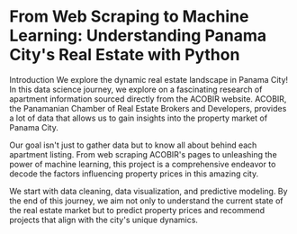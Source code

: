 # From Web Scraping to Machine Learning: Understanding Panama City's Real Estate with Python

Introduction
We explore the dynamic real estate landscape in Panama City! In this data science journey, we explore on a fascinating research of apartment information sourced directly from the ACOBIR website. ACOBIR, the Panamanian Chamber of Real Estate Brokers and Developers, provides a lot of data that allows us to gain insights into the property market of Panama City.

Our goal isn't just to gather data but to know all about behind each apartment listing. From web scraping ACOBIR's pages to unleashing the power of machine learning, this project is a comprehensive endeavor to decode the factors influencing property prices in this amazing city.

We start with data cleaning, data visualization, and predictive modeling. By the end of this journey, we aim not only to understand the current state of the real estate market but to predict property prices and recommend projects that align with the city's unique dynamics.
